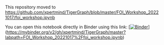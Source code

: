 This repository moved to https://github.com/xpertmind/TigerGraph/blob/master/FOI_Workshop_20221017/foi_workshop.ipynb

You can open this notebook directly in Binder using this link:
[[![Binder](https://mybinder.org/badge_logo.svg)](https://mybinder.org/v2/gh/xpertmind/TigerGraph/master?urlpath=FOI_Workshop_20221017%2Ffoi_workshop.ipynb)](https://mybinder.org/v2/gh/xpertmind/TigerGraph/master?labpath=FOI_Workshop_20221017%2Ffoi_workshop.ipynb)